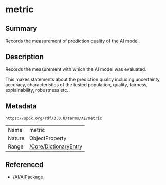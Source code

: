<!-- Automatically generated by spec-parser v2.3.0 on 2024-07-16T15:00:52.540788+00:00 -->
<!-- SPDX-License-Identifier: Community-Spec-1.0 -->

# metric

## Summary

Records the measurement of prediction quality of the AI model.


## Description

Records the measurement with which the AI model was evaluated.

This makes statements about the prediction quality including uncertainty,
accuracy, characteristics of the tested population, quality, fairness,
explainability, robustness etc.


## Metadata

`https://spdx.org/rdf/3.0.0/terms/AI/metric`


| | |
|---|---|
| Name | metric |
| Nature | ObjectProperty |
| Range | [/Core/DictionaryEntry](../../Core/Classes/DictionaryEntry.md) |




## Referenced

- [/AI/AIPackage](../../AI/Classes/AIPackage.md)

